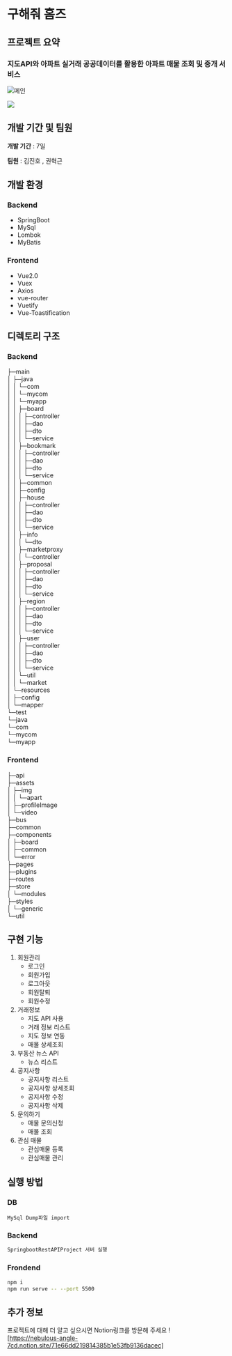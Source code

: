 # 구해줘 홈즈

## 프로젝트 요약

### 지도API와 아파트 실거래 공공데이터를 활용한 아파트 매물 조회 및 중개 서비스

![메인](https://user-images.githubusercontent.com/37106496/203910156-af354d89-8011-49c5-a0ab-813a83b01de5.PNG)

![](../header.png)

## 개발 기간 및 팀원

**개발 기간** : 7일

**팀원** : 김진호 , 권혁근

## 개발 환경

### Backend

- SpringBoot
- MySql
- Lombok
- MyBatis

### Frontend

- Vue2.0
- Vuex
- Axios
- vue-router
- Vuetify
- Vue-Toastification

## 디렉토리 구조

### Backend

├─main  
│ ├─java  
│ │ └─com  
│ │ └─mycom  
│ │ └─myapp  
│ │ ├─board  
│ │ │ ├─controller  
│ │ │ ├─dao  
│ │ │ ├─dto  
│ │ │ └─service  
│ │ ├─bookmark  
│ │ │ ├─controller  
│ │ │ ├─dao  
│ │ │ ├─dto  
│ │ │ └─service  
│ │ ├─common  
│ │ ├─config  
│ │ ├─house  
│ │ │ ├─controller  
│ │ │ ├─dao  
│ │ │ ├─dto  
│ │ │ └─service  
│ │ ├─info  
│ │ │ └─dto  
│ │ ├─marketproxy  
│ │ │ └─controller  
│ │ ├─proposal  
│ │ │ ├─controller  
│ │ │ ├─dao  
│ │ │ ├─dto  
│ │ │ └─service  
│ │ ├─region  
│ │ │ ├─controller  
│ │ │ ├─dao  
│ │ │ ├─dto  
│ │ │ └─service  
│ │ ├─user  
│ │ │ ├─controller  
│ │ │ ├─dao  
│ │ │ ├─dto  
│ │ │ └─service  
│ │ └─util  
│ │ └─market  
│ └─resources  
│ ├─config  
│ └─mapper  
└─test  
 └─java  
 └─com  
 └─mycom  
 └─myapp

### Frontend

├─api  
├─assets  
│ ├─img  
│ │ └─apart  
│ ├─profileImage  
│ └─video  
├─bus  
├─common  
├─components  
│ ├─board  
│ ├─common  
│ └─error  
├─pages  
├─plugins  
├─routes  
├─store  
│ └─modules  
├─styles  
│ └─generic  
└─util

## 구현 기능

1. 회원관리
   - 로그인
   - 회원가입
   - 로그아웃
   - 회원탈퇴
   - 회원수정
2. 거래정보
   - 지도 API 사용
   - 거래 정보 리스트
   - 지도 정보 연동
   - 매물 상세조회
3. 부동산 뉴스 API
   - 뉴스 리스트
4. 공지사항
   - 공지사항 리스트
   - 공지사항 상세조회
   - 공지사항 수정
   - 공지사항 삭제
5. 문의하기
   - 매물 문의신청
   - 매물 조회
6. 관심 매물
   - 관심매물 등록
   - 관심매물 관리

## 실행 방법

### DB

```
MySql Dump파일 import
```

### Backend

```Java
SpringbootRestAPIProject 서버 실행
```

### Frondend

```sh
npm i
npm run serve -- --port 5500
```

## 추가 정보

프로젝트에 대해 더 알고 싶으시면 Notion링크를 방문해 주세요 !   
[https://nebulous-angle-7cd.notion.site/71e66dd219814385b1e53fb9136dacec]
